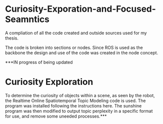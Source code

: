 # Curiosity-Exporation-and-Focused-Seamntics
A compliation of all the code created and outside sources used for my thesis.

The code is broken into sections or nodes.  Since ROS is used as the backbone the design and use of the code was created in the node concept.

***IN progress of being updated

# Curiosity Exploration
To determine the curiosity of objects within a scene, as seen by the robot, the Realtime Online Spatiotemporal Topic Modeling code is used.  The program was installed following the instructions here.  The sunshine program was then modified to output topic perplexity in a specific format for use, and remove some uneeded processes.***
